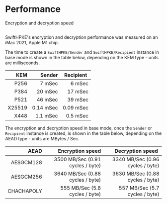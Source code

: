 # Performance

Encryption and decryption speed

## 

SwiftHPKE's encryption and decryption performance was measured on an iMac 2021, Apple M1 chip.

The time to create a ``SwiftHPKE/Sender`` and ``SwiftHPKE/Recipient`` instance in base mode is shown in the table below,
depending on the KEM type - units are milliseconds.

| KEM        | Sender        | Recipient   |
|-----------:|--------------:|------------:|
| P256       | 7 mSec        | 6 mSec      |
| P384       | 20 mSec       | 17 mSec     |
| P521       | 46 mSec       | 39 mSec     |
| X25519     | 0.14 mSec     | 0.09 mSec   |
| X448       | 1.1 mSec      | 0.5 mSec    |

The encryption and decryption speed in base mode, once the `Sender` or `Recipient` instance is created,
is shown in the table below, depending on the AEAD type - units are MBytes / Sec.

| AEAD       | Encryption speed                  | Decryption speed                 |
|-----------:|----------------------------------:|---------------------------------:|
| AESGCM128  | 3500 MB/Sec (0.91 cycles / byte)  | 3340 MB/Sec (0.96 cycles / byte) |
| AESGCM256  | 3640 MB/Sec (0.88 cycles / byte)  | 3630 MB/Sec (0.88 cycles / byte) |
| CHACHAPOLY |  555 MB/Sec (5.8 cycles / byte)   |  557 MB/Sec (5.7 cycles / byte)  |
